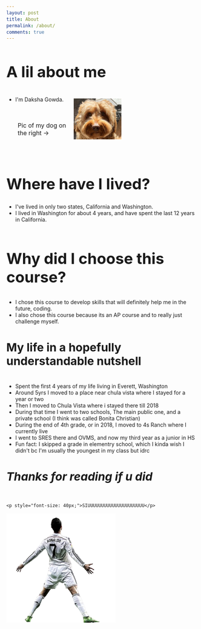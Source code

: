 ```yaml
---
layout: post
title: About 
permalink: /about/
comments: true
---
```


<style>
h1 {
  font-size: 40px !important;
}
h2 {
  font-size: 40px !important;
}
h3 {
  font-size: 40px !important;
}
h4 {
  font-size: 30px !important;
}
h5 {
  font-size: 30px !important;
}
p {
  margin-top: 50px;
  margin-bottom: 100px;
  margin-right: 150px;
  margin-left: 30px;
  font-size: 13px;
}
</style>

<h3>A lil about me</h3>

<div> 
        <ul>
            <li>I'm Daksha Gowda.</li> 
         </ul>
         <img src="../images/notebooks/Screenshot 2024-08-07 150835.png" alt="Image" width="25%" style="float: right; margin-right: 200px; margin-top: -25px">
         <p style="font-size: 16px;">Pic of my dog on the right -></p>
        
</div>


<h1>Where have I lived?</h1>

<div> 
    <ul>
        <li>I've lived in only two states, California and Washington.</li>
        <li>I lived in Washington for about 4 years, and have spent the last 12 years in California.</li>
    </ul>
</div>


<style>
   
</style>

<script>
    
    var container = document.getElementById("grid_container");

    
    var living_in_the_world = {
        {"flag": "Flag_of_California", "time_lived": "California - 12 years and counting"},
       {"flag": "Flag_of_Washington", "time_lived": "Washington - 4 years"},
    }; 
    
   
    for (var row of living_in_the_world) {
      
    }
</script>

<style>
    .grid-container {
        display: grid;
        grid-template-columns: repeat(auto-fill, minmax(150px, 1fr));
        gap: 10px;
    }
    .grid-item {
        text-align: center;
    }
    .grid-item img {
        width: 100%;
        height: 100px; 
        object-fit: contain;
    }
    .grid-item p {
        margin: 5px 0; 
</style>

<div class="grid-container" id="grid_container">
</div>

<script>
   
    var container = document.getElementById("grid_container"); 

    
    var http_source = "https://upload.wikimedia.org/wikipedia/commons/";
    var living_in_the_world = [
        {"flag": "0/01/Flag_of_California.svg", "description": "California - 12 years and counting"},
         {"flag": "5/54/Flag_of_Washington.svg",  "description": "Washington - 4 years"},
    ]; 

   
    for (const location of living_in_the_world) {
      
        var gridItem = document.createElement("div");
        gridItem.className = "grid-item";
        
        var img = document.createElement("img");
        img.src = http_source + location.flag; 
        img.alt = location.flag + " Flag"; 

      
        var description = document.createElement("p");
        description.textContent = location.description; 

       
        var greeting = document.createElement("p");
        greeting.textContent = location.greeting;  
       
        gridItem.appendChild(img);
        gridItem.appendChild(description);
        gridItem.appendChild(greeting);

     
        container.appendChild(gridItem);
    }
</script>

<h2>Why did I choose this course?</h2>

<div> 
    <ul>
        <li>I chose this course to develop skills that will definitely help me in the future, coding. </li>
        <li>I also chose this course because its an AP course and to really just challenge myself.</li>
    </ul>
</div>

<h4>My life in a hopefully understandable nutshell</h4>

<div> 
    <ul>
        <li>Spent the first 4 years of my life living in Everett, Washington </li>
        <li>Around 5yrs I moved to a place near chula vista where I stayed for a year or two</li>
        <li>Then I moved to Chula Vista where i stayed there till 2018</li>
        <li>During that time I went to two schools, The main public one, and a private school (I think was called Bonita Christian)</li>
        <li>During the end of 4th grade, or in 2018, I moved to 4s Ranch where I currently live</li>
        <li> I went to SRES there and OVMS, and now my third year as a junior in HS</li>
        <li>Fun fact: I skipped a grade in elementry school, which I kinda wish I didn't bc I'm usually the youngest in my class but idrc</li>
    </ul>
</div>

<h5>Thanks for reading if u did</h5>

<div>
    
    <p style="font-size: 40px;">SIUUUUUUUUUUUUUUUUUUUUU</p>
   <img src="../images/notebooks/raf,360x360,075,t,fafafa_ca443f4786,u10_processed.jpg">
</div>




